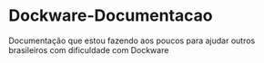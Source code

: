 # Dockware-Documentacao
Documentação que estou fazendo aos poucos para ajudar outros brasileiros com dificuldade com Dockware 
